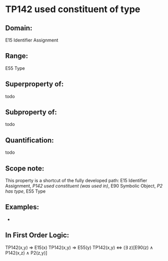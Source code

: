 # TP142 used constituent of type

## Domain: 

E15 Identifier Assignment

## Range: 

E55 Type

## Superproperty of: 

todo

## Subproperty of: 

todo

## Quantification: 

todo

## Scope note: 

This property is a shortcut of the fully developed path: E15 Identifier Assignment, _P142 used constituent (was used in)_, E90 Symbolic Object, _P2 has type_, E55 Type

## Examples: 

* 

## In First Order Logic: 

TP142(x,y) ⇒ E15(x)
TP142(x,y) ⇒ E55(y)
TP142(x,y) ⇔ (∃ z)[E90(z) ∧ P142(x,z) ∧ P2(z,y)]

